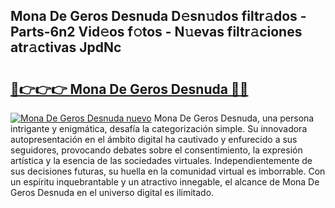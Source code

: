 ## Mona De Geros Desnuda D𝚎sn𝚞dos filtr𝚊dos - Parts-6n2 Vid𝚎os f𝚘tos - N𝚞evas filtr𝚊ciones atr𝚊ctivas JpdNc

# <h2><a href="http://mbdbzjp.tromn.icu/?c=Mona+De+Geros+Desnuda">🔗👉👉👉 Mona De Geros Desnuda 🔗🔗</a></h2>

[![Mona De Geros Desnuda nuevo](https://i.imgur.com/pEAQMta.gif)](http://mbdbzjp.tromn.icu/?c=Mona+De+Geros+Desnuda)
Mona De Geros Desnuda, una persona intrigante y enigmática, desafía la categorización simple. Su innovadora autopresentación en el ámbito digital ha cautivado y enfurecido a sus seguidores, provocando debates sobre el consentimiento, la expresión artística y la esencia de las sociedades virtuales. Independientemente de sus decisiones futuras, su huella en la comunidad virtual es imborrable. Con un espíritu inquebrantable y un atractivo innegable, el alcance de Mona De Geros Desnuda en el universo digital es ilimitado.
